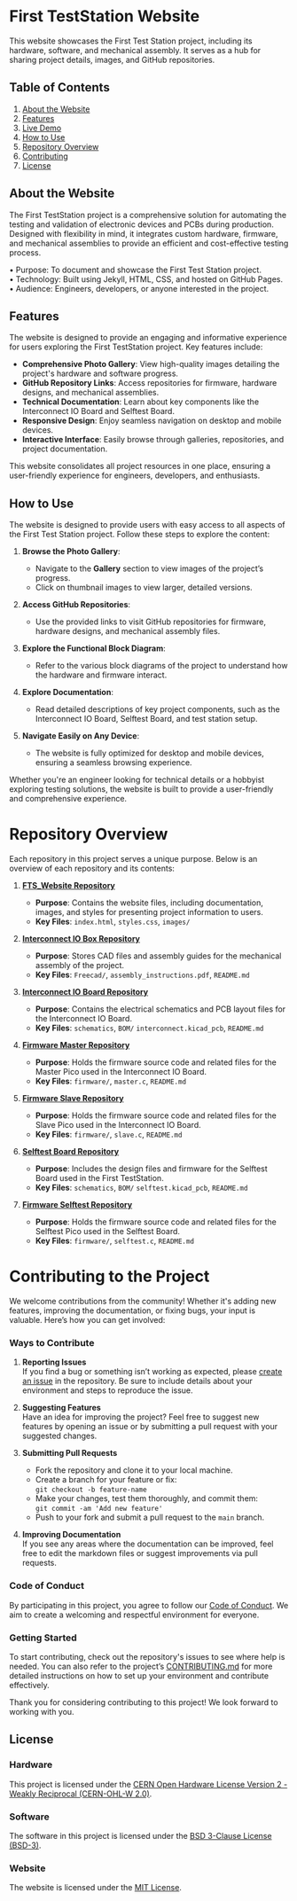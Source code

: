 # First TestStation Website

This website showcases the First Test Station project, including its hardware, software, and mechanical assembly. It serves as a hub for sharing project details, images, and GitHub repositories.


## Table of Contents
1. [About the Website](#about-the-website)
2. [Features](#features)
3. [Live Demo](#live-demo)
4. [How to Use](#how-to-use)
5. [Repository Overview](#repository-overview)
6. [Contributing](#contributing)
7. [License](#license)



## About the Website

The First TestStation project is a comprehensive solution for automating the testing and validation of electronic devices and PCBs during production. <br>
Designed with flexibility in mind, it integrates custom hardware, firmware, and mechanical assemblies to provide an efficient and cost-effective testing process.

•	Purpose: To document and showcase the First Test Station project.<br>
•	Technology: Built using Jekyll, HTML, CSS, and hosted on GitHub Pages.<br>
•	Audience: Engineers, developers, or anyone interested in the project.<br>

## Features

The website is designed to provide an engaging and informative experience for users exploring the First TestStation project. Key features include:

- **Comprehensive Photo Gallery**: View high-quality images detailing the project's hardware and software progress.
- **GitHub Repository Links**: Access repositories for firmware, hardware designs, and mechanical assemblies.
- **Technical Documentation**: Learn about key components like the Interconnect IO Board and Selftest Board.
- **Responsive Design**: Enjoy seamless navigation on desktop and mobile devices.
- **Interactive Interface**: Easily browse through galleries, repositories, and project documentation.

This website consolidates all project resources in one place, ensuring a user-friendly experience for engineers, developers, and enthusiasts.

## How to Use

The website is designed to provide users with easy access to all aspects of the First Test Station project. Follow these steps to explore the content:

1. **Browse the Photo Gallery**:
   - Navigate to the **Gallery** section to view images of the project’s progress.
   - Click on thumbnail images to view larger, detailed versions.

2. **Access GitHub Repositories**:
   - Use the provided links to visit GitHub repositories for firmware, hardware designs, and mechanical assembly files.

3. **Explore the Functional Block Diagram**:
   - Refer to the various block diagrams of the project to understand how the hardware and firmware interact.

4. **Explore Documentation**:
   - Read detailed descriptions of key project components, such as the Interconnect IO Board, Selftest Board, and test station setup.

5. **Navigate Easily on Any Device**:
   - The website is fully optimized for desktop and mobile devices, ensuring a seamless browsing experience.

Whether you're an engineer looking for technical details or a hobbyist exploring testing solutions, the website is built to provide a user-friendly and comprehensive experience.


# Repository Overview

Each repository in this project serves a unique purpose. Below is an overview of each repository and its contents:

1. **[FTS_Website Repository](https://dlock8.github.io/FTS_Website/)**  
   - **Purpose**: Contains the website files, including documentation, images, and styles for presenting project information to users.
   - **Key Files**: `index.html`, `styles.css`, `images/`

2. **[Interconnect IO Box Repository](https://github.com/dlock8/InterconnectIO_Box)**  
   - **Purpose**: Stores CAD files and assembly guides for the mechanical assembly of the project.
   - **Key Files**: `Freecad/`, `assembly_instructions.pdf`, `README.md`

3. **[Interconnect IO Board Repository](https://github.com/dlock8/InterconnectIO_Board)**  
   - **Purpose**: Contains the electrical schematics and PCB layout files for the Interconnect IO Board.
   - **Key Files**: `schematics`, `BOM/` `interconnect.kicad_pcb`, `README.md`

2. **[Firmware Master Repository](https://github.com/dlock8/InterconnectIO_Master)**  
   - **Purpose**: Holds the firmware source code and related files for the Master Pico used in the Interconnect IO Board.
   - **Key Files**: `firmware/`, `master.c`, `README.md`

2. **[Firmware Slave Repository](https://github.com/dlock8/InterconnectIO_Slave)**  
   - **Purpose**: Holds the firmware source code and related files for the Slave Pico used in the Interconnect IO Board.
   - **Key Files**: `firmware/`, `slave.c`, `README.md`

5. **[Selftest Board Repository](https://github.com/dlock8/Selftest_Board)**  
   - **Purpose**: Includes the design files and firmware for the Selftest Board used in the First TestStation.
   - **Key Files**: `schematics`, `BOM/` `selftest.kicad_pcb`, `README.md`

2. **[Firmware Selftest Repository](https://github.com/dlock8/Selftest_code)**  
   - **Purpose**: Holds the firmware source code and related files for the Selftest Pico used in the Selftest Board.
   - **Key Files**: `firmware/`, `selftest.c`, `README.md`


# Contributing to the Project

We welcome contributions from the community! Whether it's adding new features, improving the documentation, or fixing bugs, your input is valuable. Here’s how you can get involved:

### Ways to Contribute

1. **Reporting Issues**  
   If you find a bug or something isn’t working as expected, please [create an issue](https://github.com/yourusername/website-repository/issues) in the repository. Be sure to include details about your environment and steps to reproduce the issue.

2. **Suggesting Features**  
   Have an idea for improving the project? Feel free to suggest new features by opening an issue or by submitting a pull request with your suggested changes.

3. **Submitting Pull Requests**  
   - Fork the repository and clone it to your local machine.
   - Create a branch for your feature or fix:  
     `git checkout -b feature-name`
   - Make your changes, test them thoroughly, and commit them:  
     `git commit -am 'Add new feature'`
   - Push to your fork and submit a pull request to the `main` branch.

4. **Improving Documentation**  
   If you see any areas where the documentation can be improved, feel free to edit the markdown files or suggest improvements via pull requests.

### Code of Conduct

By participating in this project, you agree to follow our [Code of Conduct](./CODE_OF_CONDUCT.md). We aim to create a welcoming and respectful environment for everyone.

### Getting Started

To start contributing, check out the repository's issues to see where help is needed. You can also refer to the project’s [CONTRIBUTING.md](./CODE_OF_CONDUCT.md) for more detailed instructions on how to set up your environment and contribute effectively.

Thank you for considering contributing to this project! We look forward to working with you.

## License

### Hardware

This project is licensed under the [CERN Open Hardware License Version 2 - Weakly Reciprocal (CERN-OHL-W 2.0)](https://ohwr.org/cernohl/cern-ohl-v2-weakly-reciprocal/).

### Software

The software in this project is licensed under the [BSD 3-Clause License (BSD-3)](https://opensource.org/licenses/BSD-3-Clause).

### Website

The website is licensed under the [MIT License](https://opensource.org/licenses/MIT).




